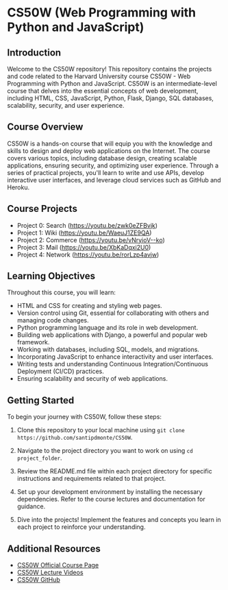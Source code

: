 # CS50W (Web Programming with Python and JavaScript)

## Introduction

Welcome to the CS50W repository! This repository contains the projects and code related to the Harvard University course CS50W - Web Programming with Python and JavaScript. CS50W is an intermediate-level course that delves into the essential concepts of web development, including HTML, CSS, JavaScript, Python, Flask, Django, SQL databases, scalability, security, and user experience.

## Course Overview

CS50W is a hands-on course that will equip you with the knowledge and skills to design and deploy web applications on the Internet. The course covers various topics, including database design, creating scalable applications, ensuring security, and optimizing user experience. Through a series of practical projects, you'll learn to write and use APIs, develop interactive user interfaces, and leverage cloud services such as GitHub and Heroku.

## Course Projects
* Project 0: Search (https://youtu.be/zwk0eZFBvjk)
* Project 1: Wiki (https://youtu.be/WaeuJ1ZE9QA)
* Project 2: Commerce (https://youtu.be/vNryioV--ko)
* Project 3: Mail (https://youtu.be/XbKaDqxi2U0)
* Project 4: Network (https://youtu.be/rorLzp4avjw)

## Learning Objectives

Throughout this course, you will learn:

- HTML and CSS for creating and styling web pages.
- Version control using Git, essential for collaborating with others and managing code changes.
- Python programming language and its role in web development.
- Building web applications with Django, a powerful and popular web framework.
- Working with databases, including SQL, models, and migrations.
- Incorporating JavaScript to enhance interactivity and user interfaces.
- Writing tests and understanding Continuous Integration/Continuous Deployment (CI/CD) practices.
- Ensuring scalability and security of web applications.

## Getting Started

To begin your journey with CS50W, follow these steps:

1. Clone this repository to your local machine using `git clone https://github.com/santipdmonte/CS50W`.

2. Navigate to the project directory you want to work on using `cd project_folder`.

3. Review the README.md file within each project directory for specific instructions and requirements related to that project.

4. Set up your development environment by installing the necessary dependencies. Refer to the course lectures and documentation for guidance.

5. Dive into the projects! Implement the features and concepts you learn in each project to reinforce your understanding.

## Additional Resources

- [CS50W Official Course Page](https://cs50.harvard.edu/web/)
- [CS50W Lecture Videos](https://www.youtube.com/playlist?list=PLhQjrBD2T382Nz7z1AEXmioc27axa19Kv)
- [CS50W GitHub](https://github.com/cs50/web)


